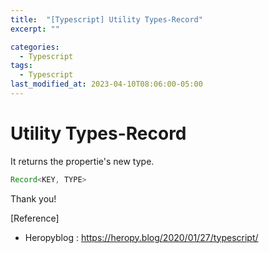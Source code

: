 ```yaml
---
title:  "[Typescript] Utility Types-Record"
excerpt: ""

categories:
  - Typescript
tags:
  - Typescript
last_modified_at: 2023-04-10T08:06:00-05:00
---
```


# Utility Types-Record

It returns the propertie's new type. 

```typescript
Record<KEY, TYPE>
```


Thank you!

[Reference]
* Heropyblog : <https://heropy.blog/2020/01/27/typescript/>